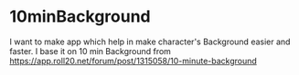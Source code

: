 # 10minBackground
I want to make app which help in make character's Background easier and faster. I base it on 10 min Background from https://app.roll20.net/forum/post/1315058/10-minute-background 
